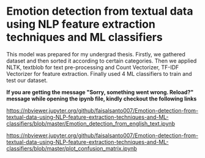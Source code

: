 # Emotion detection from textual data using NLP feature extraction techniques and ML classifiers
 This model was prepared for my undergrad thesis. Firstly, we gathered dataset and then sorted it according to certain categories. Then we applied NLTK, textblob for text pre-processing and Count Vectorizer, TF-IDF Vectorizer for feature extraction. Finally used 4 ML classifiers to train and test our dataset.
 
 **If you are getting the message "Sorry, something went wrong. Reload?" message while opening the ipynb file, kindly checkout the following links**
 
  https://nbviewer.jupyter.org/github/faisalsanto007/Emotion-detection-from-textual-data-using-NLP-feature-extraction-techniques-and-ML-classifiers/blob/master/Emotion_detection_from_english_text.ipynb
  
  https://nbviewer.jupyter.org/github/faisalsanto007/Emotion-detection-from-textual-data-using-NLP-feature-extraction-techniques-and-ML-classifiers/blob/master/plot_confusion_matrix.ipynb
